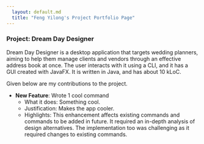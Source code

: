 ```yaml
---
  layout: default.md
  title: "Feng Yilong's Project Portfolio Page"
---
```


### Project: Dream Day Designer

Dream Day Designer is a desktop application that targets wedding planners, aiming to help them manage clients and vendors through an effective address book at once. The user interacts with it using a CLI, and it has a GUI created with JavaFX. It is written in Java, and has about 10 kLoC.

Given below are my contributions to the project.

* **New Feature**: Wrote 1 cool command
  * What it does: Something cool.
  * Justification: Makes the app cooler.
  * Highlights: This enhancement affects existing commands and commands to be added in future. It required an in-depth analysis of design alternatives. The implementation too was challenging as it required changes to existing commands.
